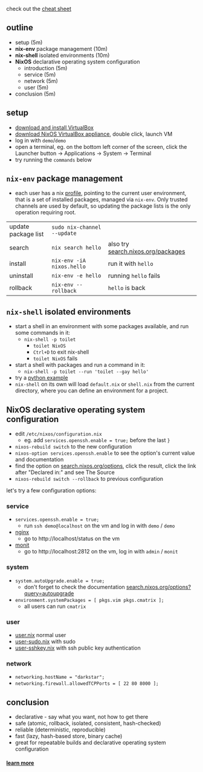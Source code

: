 check out the [cheat sheet](cheatsheet.md)

## outline

- setup (5m)
- **nix-env** package management (10m)
- **nix-shell** isolated environments (10m)
- **NixOS** declarative operating system configuration
  - introduction (5m)
  - service (5m)
  - network (5m)
  - user (5m)
- conclusion (5m)


## setup

- [download and install VirtualBox](https://www.virtualbox.org/wiki/Downloads)
- [download NixOS VirtualBox appliance](https://nixos.org/nixos/download.html), double click, launch VM
- log in with `demo`/`demo`
- open a terminal, eg. on the bottom left corner of the screen, click the  Launcher button → Applications → System → Terminal
- try running the `commands` below

## `nix-env` package management

- each user has a nix [profile](https://nixos.org/manual/nix/stable/#sec-profiles), pointing to the current user environment, that is a set of installed packages, managed via `nix-env`. Only trusted channels are used by default, so updating the package lists is the only operation requiring root.

| | | |
| --- | --- | --- |
| update package list | `sudo nix-channel --update` ||
| search | `nix search hello` | also try [search.nixos.org/packages](https://search.nixos.org/packages) |
| install | `nix-env -iA nixos.hello` | run it with `hello` |
| uninstall | `nix-env -e hello` | running `hello` fails |
| rollback | `nix-env --rollback` | `hello` is  back |


## `nix-shell` isolated environments

- start a shell in an environment with some packages available, and run some commands in it:
  - `nix-shell -p toilet`
    - `toilet NixOS`
    - `Ctrl+D` to exit nix-shell
    - `toilet NixOS` fails
- start a shell with packages and run a command in it:
  - `nix-shell -p toilet --run 'toilet --gay hello'`
- try a [python example](python.md)
- `nix-shell` on its own will load `default.nix` or `shell.nix` from the current directory, where you can define an environment for a project.


## NixOS declarative operating system configuration

- edit `/etc/nixos/configuration.nix`
  - eg. add `services.openssh.enable = true;` before the last `}`
- `nixos-rebuild switch` to the new configuration
- `nixos-option services.openssh.enable` to see the option's current value and documentation
- find the option on [search.nixos.org/options](https://search.nixos.org/options), click the result, click the link after "Declared in:" and see The Source
- `nixos-rebuild switch --rollback` to previous configuration

let's try a few configuration options:


### service

- `services.openssh.enable = true;`
  - run `ssh demo@localhost` on the vm and log in with `demo` / `demo`
- [nginx](nixos/nginx.nix)
  - go to http://localhost/status on the vm
- [monit](nixos/monit.nix)
  - go to http://localhost:2812 on the vm, log in with `admin` / `monit`


### system

- `system.autoUpgrade.enable = true;`
  - don't forget to check the documentation [search.nixos.org/options?query=autoupgrade](https://search.nixos.org/options?query=autoupgrade)
- `environment.systemPackages = [ pkgs.vim pkgs.cmatrix ];`
  - all users can run `cmatrix`


### user

- [user.nix](nixos/user.nix) normal user
- [user-sudo.nix](nixos/user-sudo.nix) with sudo
- [user-sshkey.nix](nixos/user-sshkey.nix) with ssh public key authentication


### network

- `networking.hostName = "darkstar";`
- `networking.firewall.allowedTCPPorts = [ 22 80 8000 ];`


## conclusion

- declarative - say what you want, not how to get there
- safe (atomic, rollback, isolated, consistent, hash-checked)
- reliable (deterministic, reproducible)
- fast (lazy, hash-based store, binary cache)
- great for repeatable builds and declarative operating system configuration


#### [learn more](https://nixos.org/learn.html)
